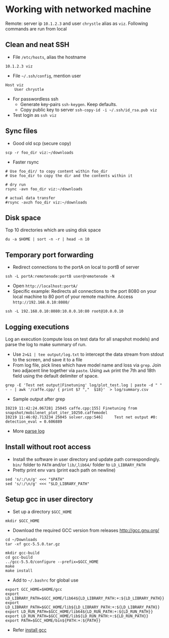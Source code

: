 # Working with networked machine
Remote: server ip `10.1.2.3` and user `chrystle` alias as `viz`. Following commands are run from local  

## Clean and neat SSH
- File `/etc/hosts`, alias the hostname
```
10.1.2.3 viz
```
- File `~/.ssh/config`, mention user
```
Host viz
	User chrystle
```
- For passwordless ssh
  - Generate key-pairs `ssh-keygen`. Keep defaults.
  - Copy public key to server `ssh-copy-id -i ~/.ssh/id_rsa.pub viz`
- Test login as `ssh viz`

## Sync files
- Good old scp (secure copy)
```
scp -r foo_dir viz:~/downloads
```
- Faster rsync
```
# Use foo_dir/ to copy content within foo_dir
# Use foo_dir to copy the dir and the contents within it

# dry run 
rsync -avn foo_dir viz:~/downloads

# actual data transfer
#rsync -avzh foo_dir viz:~/downloads
```

## Disk space
Top 10 directories which are using disk space
```
du -a $HOME | sort -n -r | head -n 10
```

## Temporary port forwarding
- Redirect connections to the portA on local to portB of server
```
ssh -L portA:remotenode:portB user@remotenode -N
```
- Open `http://localhost:portA/`
- Specific example: Redirects all connections to the port 8080 on your local machine to 80 port of your remote machine. Access `http://192.168.0.10:8080/`
```
ssh -L 192.168.0.10:8080:10.0.0.10:80 root@10.0.0.10
```

## Logging executions
Log an execution (compute loss on test data for all snapshot models) and parse the log to make summary of run.
- Use `2>&1 | tee output/log.txt` to intercept the data stream from stdout to the screen, and save it to a file
- From log file, pick lines which have model name and loss via `grep`. Join two adjacent line together via `paste`. Using `awk` print the 7th and 18th field using the default delimiter of space.
```
grep -E 'Test net output|Finetuning' log/plot_test.log | paste -d " " - - | awk '/caffe.cpp/ { print $7 ","  $18}'  > log/summary.csv
```
- Sample output after grep
```
I0219 11:42:24.067281 25045 caffe.cpp:155] Finetuning from snapshot/mobilenet_plot_iter_10250.caffemodel
I0219 11:46:02.713234 25045 solver.cpp:546]     Test net output #0: detection_eval = 0.606889
```
- More [parse log]

## Install without root access
- Install the software in user directory and update path correspondingly. `bin/` folder to `PATH` and/or `lib/`,`lib64/` folder to `LD_LIBRARY_PATH`
- Pretty print env vars (print each path on newline)
```
sed 's/:/\n/g' <<< "$PATH"
sed 's/:/\n/g' <<< "$LD_LIBRARY_PATH"
```

## Setup gcc in user directory
- Set up a directory `$GCC_HOME`
```
mkdir $GCC_HOME
```
- Download the required GCC version from releases http://gcc.gnu.org/
```
cd ~/Downloads
tar -xf gcc-5.5.0.tar.gz 

mkdir gcc-build
cd gcc-build
../gcc-5.5.0/configure --prefix=$GCC_HOME
make
make install
```
- Add to `~/.bashrc` for global use
```
export GCC_HOME=$HOME/gcc
export LD_LIBRARY_PATH=$GCC_HOME/lib64${LD_LIBRARY_PATH:+:${LD_LIBRARY_PATH}}
export LD_LIBRARY_PATH=$GCC_HOME/lib${LD_LIBRARY_PATH:+:${LD_LIBRARY_PATH}}
export LD_RUN_PATH=$GCC_HOME/lib64${LD_RUN_PATH:+:${LD_RUN_PATH}}
export LD_RUN_PATH=$GCC_HOME/lib${LD_RUN_PATH:+:${LD_RUN_PATH}}
export PATH=$GCC_HOME/bin${PATH:+:${PATH}}
```
- Refer [install gcc]


[parse log]:https://www.loggly.com/ultimate-guide/analyzing-linux-logs/
[install gcc]:https://www.hongliangjie.com/2012/07/20/how-to-install-gcc-higher-version-in-alternative-directory/
